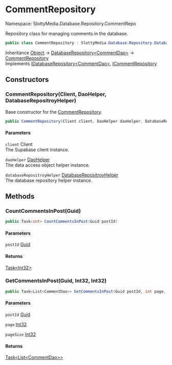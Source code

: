 # CommentRepository

Namespace: SlottyMedia.Database.Repository.CommentRepo

Repository class for managing comments in the database.

```csharp
public class CommentRepository : SlottyMedia.Database.Repository.DatabaseRepository`1[[SlottyMedia.Database.Daos.CommentDao, SlottyMedia.Database, Version=1.0.0.0, Culture=neutral, PublicKeyToken=null]], SlottyMedia.Database.IDatabaseRepository`1[[SlottyMedia.Database.Daos.CommentDao, SlottyMedia.Database, Version=1.0.0.0, Culture=neutral, PublicKeyToken=null]], ICommentRepository
```

Inheritance [Object](https://docs.microsoft.com/en-us/dotnet/api/system.object) → [DatabaseRepository&lt;CommentDao&gt;](./slottymedia.database.repository.databaserepository-1.md) → [CommentRepository](./slottymedia.database.repository.commentrepo.commentrepository.md)<br>
Implements [IDatabaseRepository&lt;CommentDao&gt;](./slottymedia.database.idatabaserepository-1.md), [ICommentRepository](./slottymedia.database.repository.commentrepo.icommentrepository.md)

## Constructors

### **CommentRepository(Client, DaoHelper, DatabaseRepositroyHelper)**

Base constructor for the [CommentRepository](./slottymedia.database.repository.commentrepo.commentrepository.md).

```csharp
public CommentRepository(Client client, DaoHelper daoHelper, DatabaseRepositroyHelper databaseRepositroyHelper)
```

#### Parameters

`client` Client<br>
The Supabase client instance.

`daoHelper` [DaoHelper](./slottymedia.database.helper.daohelper.md)<br>
The data access object helper instance.

`databaseRepositroyHelper` [DatabaseRepositroyHelper](./slottymedia.database.helper.databaserepositroyhelper.md)<br>
The database repository helper instance.

## Methods

### **CountCommentsInPost(Guid)**

```csharp
public Task<int> CountCommentsInPost(Guid postId)
```

#### Parameters

`postId` [Guid](https://docs.microsoft.com/en-us/dotnet/api/system.guid)<br>

#### Returns

[Task&lt;Int32&gt;](https://docs.microsoft.com/en-us/dotnet/api/system.threading.tasks.task-1)<br>

### **GetCommentsInPost(Guid, Int32, Int32)**

```csharp
public Task<List<CommentDao>> GetCommentsInPost(Guid postId, int page, int pageSize)
```

#### Parameters

`postId` [Guid](https://docs.microsoft.com/en-us/dotnet/api/system.guid)<br>

`page` [Int32](https://docs.microsoft.com/en-us/dotnet/api/system.int32)<br>

`pageSize` [Int32](https://docs.microsoft.com/en-us/dotnet/api/system.int32)<br>

#### Returns

[Task&lt;List&lt;CommentDao&gt;&gt;](https://docs.microsoft.com/en-us/dotnet/api/system.threading.tasks.task-1)<br>
